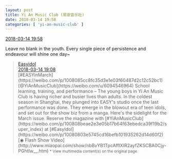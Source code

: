 ```yaml
---
layout: post
title: Yi An Music Club (易安音乐社)
date: 2018-03-14 19:58
categories: [ 'yi-an-music-club' ]
---
```


<div class="weibo-info">
  <a href="https://weibo.com/6094546964/G7mSIrQQa">2018-03-14 19:58</a>
</div>

Leave no blank in the youth. Every single piece of persistence and endeavour will shine one day~

<!-- more -->

> <div class="weibo-post-name">
>   <a href="https://weibo.com/youeasy">Easyidol</a>
> </div>
> <div class="weibo-info">
>   <a href="https://weibo.com/1764457643/G7myouwd0">2018-03-14 19:08</a>
> </div>
> [#EASYinMarch](https://weibo.com/p/1008085cc8fc35d3e1e03f60487d2c12c52bc1) [@YiAnMusicClub](https://weibo.com/u/6094546964)  
> School learning, training, and performance – The young boys in Yi An Music Club is having richer and busier lives than adults. In the coldest season in Shanghai, they plunged into EASY's studio once the last performance was done. They emerge in the blowout era of teen idols, and set out for the show biz from a manga.  
> Here's the sidelight for the March issue. Reserve the magazine with [#YiAnMusicClub](https://weibo.com/p/100808beae2e3e05b17b64f63ebedca39f19b2/super_index) at [#EasyIdol](https://weibo.com/p/10080803e5745cd16befb101935262d14d60f2) [◉ Flash Show Video](http://www.miaopai.com/show/nbBvYB1TpcAfflXIR2ayfZKSCBA0Cjy-PGhtIw__.htm)  
> <small>* View multimedia content(s) on the original page.</small>
